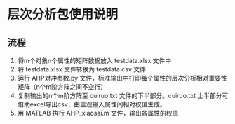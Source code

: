 # 层次分析包使用说明

## 流程
1. 将m个对象n个属性的矩阵数据放入 testdata.xlsx 文件中
2. 将 testdata.xlsx 文件转换为 testdata.csv 文件
3. 运行 AHP对冲参数.py 文件，标准输出中打印每个属性的层次分析相对重要性矩阵（n个m阶方阵之间不空行）
4. 复制输出的n个m阶方阵至 cuiruo.txt 文件的下半部分。cuiruo.txt 上半部分可借助excel导出csv，由主观输入属性间相对权值生成。
5. 用 MATLAB 执行 AHP_xiaosai.m 文件，输出各属性的权值